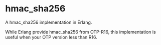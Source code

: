 # hmac_sha256
A hmac_sha256 implementation in Erlang.

While Erlang provide hmac_sha256 from OTP-R16, this implementation is useful when your OTP version less than R16.
